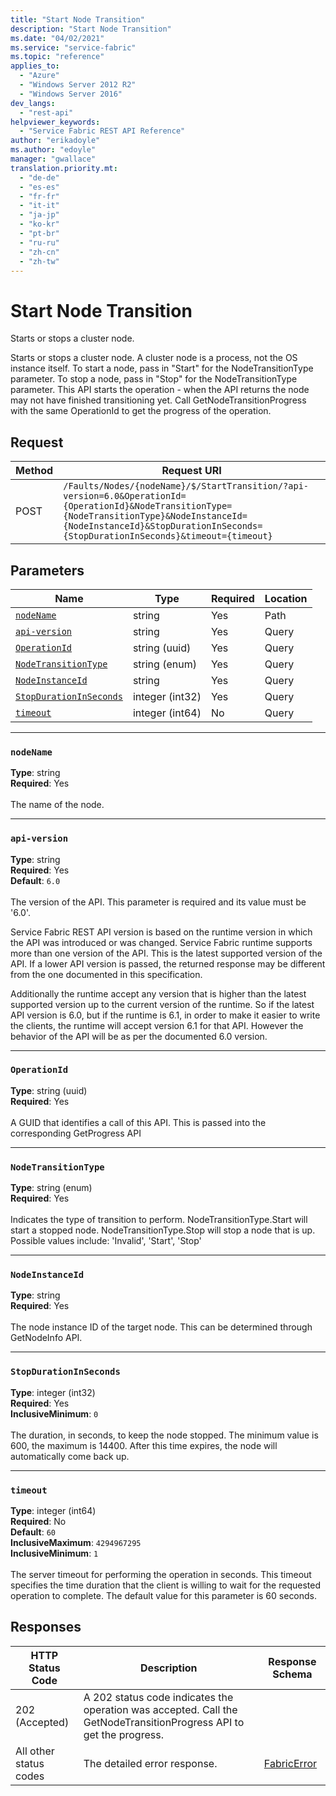 ```yaml
---
title: "Start Node Transition"
description: "Start Node Transition"
ms.date: "04/02/2021"
ms.service: "service-fabric"
ms.topic: "reference"
applies_to: 
  - "Azure"
  - "Windows Server 2012 R2"
  - "Windows Server 2016"
dev_langs: 
  - "rest-api"
helpviewer_keywords: 
  - "Service Fabric REST API Reference"
author: "erikadoyle"
ms.author: "edoyle"
manager: "gwallace"
translation.priority.mt: 
  - "de-de"
  - "es-es"
  - "fr-fr"
  - "it-it"
  - "ja-jp"
  - "ko-kr"
  - "pt-br"
  - "ru-ru"
  - "zh-cn"
  - "zh-tw"
---
```

# Start Node Transition
Starts or stops a cluster node.

Starts or stops a cluster node.  A cluster node is a process, not the OS instance itself.  To start a node, pass in "Start" for the NodeTransitionType parameter.
To stop a node, pass in "Stop" for the NodeTransitionType parameter.  This API starts the operation - when the API returns the node may not have finished transitioning yet.
Call GetNodeTransitionProgress with the same OperationId to get the progress of the operation.


## Request
| Method | Request URI |
| ------ | ----------- |
| POST | `/Faults/Nodes/{nodeName}/$/StartTransition/?api-version=6.0&OperationId={OperationId}&NodeTransitionType={NodeTransitionType}&NodeInstanceId={NodeInstanceId}&StopDurationInSeconds={StopDurationInSeconds}&timeout={timeout}` |


## Parameters
| Name | Type | Required | Location |
| --- | --- | --- | --- |
| [`nodeName`](#nodename) | string | Yes | Path |
| [`api-version`](#api-version) | string | Yes | Query |
| [`OperationId`](#operationid) | string (uuid) | Yes | Query |
| [`NodeTransitionType`](#nodetransitiontype) | string (enum) | Yes | Query |
| [`NodeInstanceId`](#nodeinstanceid) | string | Yes | Query |
| [`StopDurationInSeconds`](#stopdurationinseconds) | integer (int32) | Yes | Query |
| [`timeout`](#timeout) | integer (int64) | No | Query |

____
### `nodeName`
__Type__: string <br/>
__Required__: Yes<br/>
<br/>
The name of the node.

____
### `api-version`
__Type__: string <br/>
__Required__: Yes<br/>
__Default__: `6.0` <br/>
<br/>
The version of the API. This parameter is required and its value must be '6.0'.

Service Fabric REST API version is based on the runtime version in which the API was introduced or was changed. Service Fabric runtime supports more than one version of the API. This is the latest supported version of the API. If a lower API version is passed, the returned response may be different from the one documented in this specification.

Additionally the runtime accept any version that is higher than the latest supported version up to the current version of the runtime. So if the latest API version is 6.0, but if the runtime is 6.1, in order to make it easier to write the clients, the runtime will accept version 6.1 for that API. However the behavior of the API will be as per the documented 6.0 version.


____
### `OperationId`
__Type__: string (uuid) <br/>
__Required__: Yes<br/>
<br/>
A GUID that identifies a call of this API.  This is passed into the corresponding GetProgress API

____
### `NodeTransitionType`
__Type__: string (enum) <br/>
__Required__: Yes<br/>
<br/>
Indicates the type of transition to perform.  NodeTransitionType.Start will start a stopped node.  NodeTransitionType.Stop will stop a node that is up. Possible values include: 'Invalid', 'Start', 'Stop'

____
### `NodeInstanceId`
__Type__: string <br/>
__Required__: Yes<br/>
<br/>
The node instance ID of the target node.  This can be determined through GetNodeInfo API.

____
### `StopDurationInSeconds`
__Type__: integer (int32) <br/>
__Required__: Yes<br/>
__InclusiveMinimum__: `0` <br/>
<br/>
The duration, in seconds, to keep the node stopped.  The minimum value is 600, the maximum is 14400.  After this time expires, the node will automatically come back up.

____
### `timeout`
__Type__: integer (int64) <br/>
__Required__: No<br/>
__Default__: `60` <br/>
__InclusiveMaximum__: `4294967295` <br/>
__InclusiveMinimum__: `1` <br/>
<br/>
The server timeout for performing the operation in seconds. This timeout specifies the time duration that the client is willing to wait for the requested operation to complete. The default value for this parameter is 60 seconds.

## Responses

| HTTP Status Code | Description | Response Schema |
| --- | --- | --- |
| 202 (Accepted) | A 202 status code indicates the operation was accepted.  Call the GetNodeTransitionProgress API to get the progress.<br/> |  |
| All other status codes | The detailed error response.<br/> | [FabricError](sfclient-model-fabricerror.md) |
